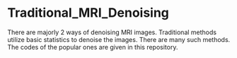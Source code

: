 # Traditional_MRI_Denoising
There are majorly 2 ways of denoising MRI images. Traditional methods utilize basic statistics to denoise the images. There are many such methods. The codes of the popular ones are given in this repository.
